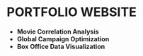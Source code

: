 # **PORTFOLIO WEBSITE** 

+ **Movie Correlation Analysis**
+ **Global Campaign Optimization**
+ **Box Office Data Visualization**